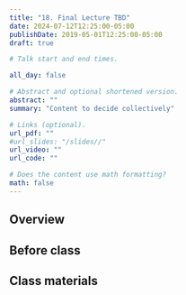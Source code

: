 ```yaml
---
title: "18. Final Lecture TBD"
date: 2024-07-12T12:25:00-05:00
publishDate: 2019-05-01T12:25:00-05:00
draft: true

# Talk start and end times.

all_day: false

# Abstract and optional shortened version.
abstract: ""
summary: "Content to decide collectively"

# Links (optional).
url_pdf: ""
#url_slides: "/slides//"
url_video: ""
url_code: ""

# Does the content use math formatting?
math: false
---
```




## Overview


## Before class


## Class materials


